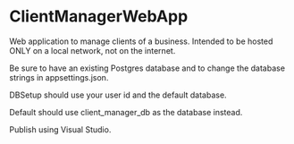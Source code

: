 # ClientManagerWebApp
Web application to manage clients of a business. Intended to be hosted ONLY on a local network, not on the internet.

Be sure to have an existing Postgres database and to change the database strings in appsettings.json.

DBSetup should use your user id and the default database.

Default should use client_manager_db as the database instead.

Publish using Visual Studio.

